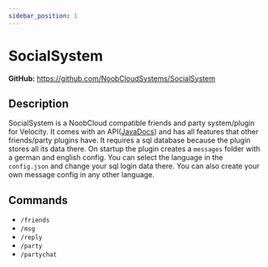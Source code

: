 ```yaml
---
sidebar_position: 1
---
```


# SocialSystem

**GitHub:** https://github.com/NoobCloudSystems/SocialSystem

## Description

SocialSystem is a NoobCloud compatible friends and party system/plugin for Velocity. It comes with an API([JavaDocs](https://noobcloudsystems.github.io/docs/socialsystem)) and has all features that other friends/party plugins have.
It requires a sql database because the plugin stores all its data there.
On startup the plugin creates a `messages` folder with a german and english config. You can select the language in the `config.json` and change your sql login data there.
You can also create your own message config in any other language.

## Commands

- `/friends`
- `/msg`
- `/reply`
- `/party`
- `/partychat`
